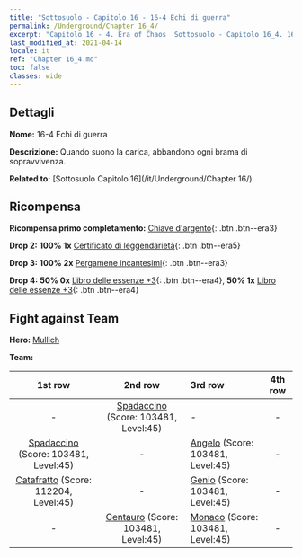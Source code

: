 ```yaml
---
title: "Sottosuolo - Capitolo 16 - 16-4 Echi di guerra"
permalink: /Underground/Chapter 16_4/
excerpt: "Capitolo 16 - 4. Era of Chaos  Sottosuolo - Capitolo 16_4. 16-4 Echi di guerra"
last_modified_at: 2021-04-14
locale: it
ref: "Chapter 16_4.md"
toc: false
classes: wide
---
```


## Dettagli

 **Nome:** 16-4 Echi di guerra

 **Descrizione:** Quando suono la carica, abbandono ogni brama di sopravvivenza.

 **Related to:** [Sottosuolo Capitolo 16](/it/Underground/Chapter 16/)

## Ricompensa

 **Ricompensa primo completamento:** [Chiave d'argento](/it/Items/con_693/){: .btn .btn--era3}

 **Drop 2:** **100% 1x** [Certificato di leggendarietà](/it/Items/mat_67/){: .btn .btn--era5}

 **Drop 3:** **100% 2x** [Pergamene incantesimi](/it/Items/con_694/){: .btn .btn--era3}

 **Drop 4:** **50% 0x** [Libro delle essenze +3](/it/Items/mat_60/){: .btn .btn--era4}, **50% 1x** [Libro delle essenze +3](/it/Items/mat_60/){: .btn .btn--era4}


## Fight against Team
 **Hero:** [Mullich](/it/heroes/Mullich/)

 **Team:**


  | 1st row | 2nd row | 3rd row | 4th row |
  |:----:|:----:|:----|:----:|
  | - | [Spadaccino](/it/units/Swordsman/) (Score: 103481, Level:45)  | - | - |
  | [Spadaccino](/it/units/Swordsman/) (Score: 103481, Level:45)  | - | [Angelo](/it/units/Angel/) (Score: 103481, Level:45)  | - |
  | [Catafratto](/it/units/Cavalier/) (Score: 112204, Level:45)  | - | [Genio](/it/units/Genie/) (Score: 103481, Level:45)  | - |
  | - | [Centauro](/it/units/Centaur/) (Score: 103481, Level:45)  | [Monaco](/it/units/Monk/) (Score: 103481, Level:45)  | - |



